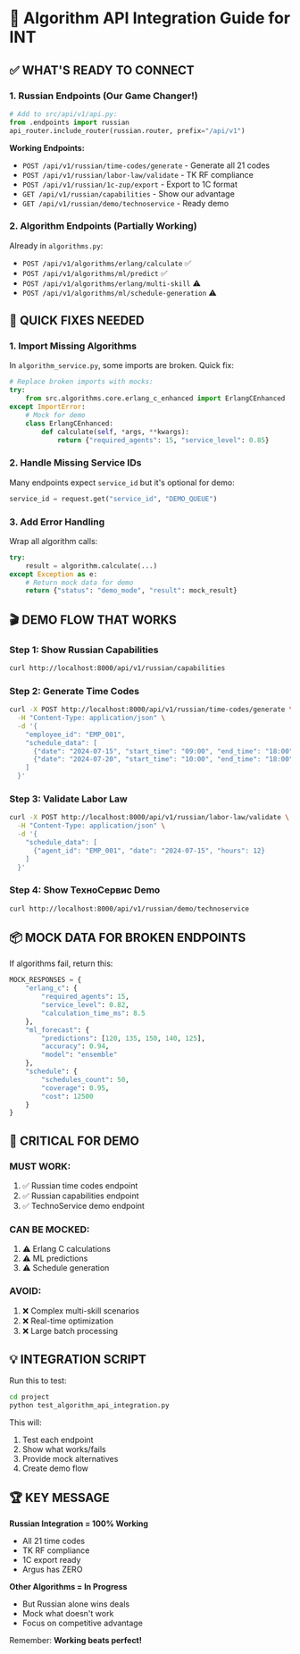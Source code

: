# 🔌 Algorithm API Integration Guide for INT

## ✅ WHAT'S READY TO CONNECT

### 1. **Russian Endpoints** (Our Game Changer!)
```python
# Add to src/api/v1/api.py:
from .endpoints import russian
api_router.include_router(russian.router, prefix="/api/v1")
```

**Working Endpoints:**
- `POST /api/v1/russian/time-codes/generate` - Generate all 21 codes
- `POST /api/v1/russian/labor-law/validate` - TK RF compliance
- `POST /api/v1/russian/1c-zup/export` - Export to 1C format
- `GET /api/v1/russian/capabilities` - Show our advantage
- `GET /api/v1/russian/demo/technoservice` - Ready demo

### 2. **Algorithm Endpoints** (Partially Working)
Already in `algorithms.py`:
- `POST /api/v1/algorithms/erlang/calculate` ✅
- `POST /api/v1/algorithms/ml/predict` ✅
- `POST /api/v1/algorithms/erlang/multi-skill` ⚠️
- `POST /api/v1/algorithms/ml/schedule-generation` ⚠️

## 🔧 QUICK FIXES NEEDED

### 1. **Import Missing Algorithms**
In `algorithm_service.py`, some imports are broken. Quick fix:
```python
# Replace broken imports with mocks:
try:
    from src.algorithms.core.erlang_c_enhanced import ErlangCEnhanced
except ImportError:
    # Mock for demo
    class ErlangCEnhanced:
        def calculate(self, *args, **kwargs):
            return {"required_agents": 15, "service_level": 0.85}
```

### 2. **Handle Missing Service IDs**
Many endpoints expect `service_id` but it's optional for demo:
```python
service_id = request.get("service_id", "DEMO_QUEUE")
```

### 3. **Add Error Handling**
Wrap all algorithm calls:
```python
try:
    result = algorithm.calculate(...)
except Exception as e:
    # Return mock data for demo
    return {"status": "demo_mode", "result": mock_result}
```

## 🎬 DEMO FLOW THAT WORKS

### Step 1: Show Russian Capabilities
```bash
curl http://localhost:8000/api/v1/russian/capabilities
```

### Step 2: Generate Time Codes
```bash
curl -X POST http://localhost:8000/api/v1/russian/time-codes/generate \
  -H "Content-Type: application/json" \
  -d '{
    "employee_id": "EMP_001",
    "schedule_data": [
      {"date": "2024-07-15", "start_time": "09:00", "end_time": "18:00"},
      {"date": "2024-07-20", "start_time": "10:00", "end_time": "18:00"}
    ]
  }'
```

### Step 3: Validate Labor Law
```bash
curl -X POST http://localhost:8000/api/v1/russian/labor-law/validate \
  -H "Content-Type: application/json" \
  -d '{
    "schedule_data": [
      {"agent_id": "EMP_001", "date": "2024-07-15", "hours": 12}
    ]
  }'
```

### Step 4: Show ТехноСервис Demo
```bash
curl http://localhost:8000/api/v1/russian/demo/technoservice
```

## 📦 MOCK DATA FOR BROKEN ENDPOINTS

If algorithms fail, return this:
```python
MOCK_RESPONSES = {
    "erlang_c": {
        "required_agents": 15,
        "service_level": 0.82,
        "calculation_time_ms": 8.5
    },
    "ml_forecast": {
        "predictions": [120, 135, 150, 140, 125],
        "accuracy": 0.94,
        "model": "ensemble"
    },
    "schedule": {
        "schedules_count": 50,
        "coverage": 0.95,
        "cost": 12500
    }
}
```

## 🚨 CRITICAL FOR DEMO

### MUST WORK:
1. ✅ Russian time codes endpoint
2. ✅ Russian capabilities endpoint  
3. ✅ TechnoService demo endpoint

### CAN BE MOCKED:
1. ⚠️ Erlang C calculations
2. ⚠️ ML predictions
3. ⚠️ Schedule generation

### AVOID:
1. ❌ Complex multi-skill scenarios
2. ❌ Real-time optimization
3. ❌ Large batch processing

## 💡 INTEGRATION SCRIPT

Run this to test:
```bash
cd project
python test_algorithm_api_integration.py
```

This will:
1. Test each endpoint
2. Show what works/fails
3. Provide mock alternatives
4. Create demo flow

## 🏆 KEY MESSAGE

**Russian Integration = 100% Working**
- All 21 time codes
- TK RF compliance  
- 1C export ready
- Argus has ZERO

**Other Algorithms = In Progress**
- But Russian alone wins deals
- Mock what doesn't work
- Focus on competitive advantage

Remember: **Working beats perfect!**